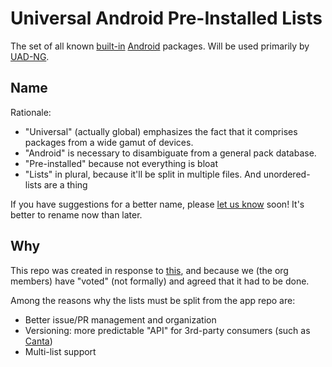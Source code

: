 # Universal Android Pre-Installed Lists
The set of all known [built-in](https://en.wikipedia.org/wiki/Pre-installed_software) [Android](https://www.android.com/) packages. Will be used primarily by [UAD-NG](https://github.com/Universal-Debloater-Alliance/universal-android-debloater-next-generation).

## Name
Rationale:
- "Universal" (actually global) emphasizes the fact that it comprises packages from a wide gamut of devices.
- "Android" is necessary to disambiguate from a general pack database.
- "Pre-installed" because not everything is bloat
- "Lists" in plural, because it'll be split in multiple files. And unordered-lists are a thing

If you have suggestions for a better name, please [let us know](https://github.com/Universal-Debloater-Alliance/universal-android-preinstalled-lists/discussions/1) soon! It's better to rename now than later.

## Why

This repo was created in response to [this](https://github.com/Universal-Debloater-Alliance/universal-android-debloater-next-generation/discussions/646), and because we (the org members) have "voted" (not formally) and agreed that it had to be done.

Among the reasons why the lists must be split from the app repo are:
- Better issue/PR management and organization
- Versioning: more predictable "API" for 3rd-party consumers (such as [Canta](https://github.com/samolego/Canta/blob/135bda40c581eeb1d365d44c902ac1688834071a/README.md?plain=1#L14))
- Multi-list support
